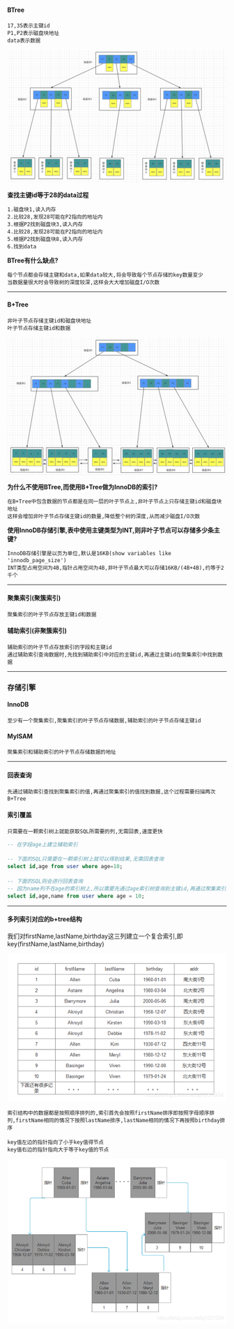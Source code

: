 #### BTree

```
17,35表示主键id
P1,P2表示磁盘块地址
data表示数据
```

![BTree](./MySQL_BTree.png)

**查找主键id等于28的data过程**

```
1.磁盘块1,读入内存
2.比较28,发现28可能在P2指向的地址内
3.根据P2找到磁盘块3,读入内存
4.比较28,发现28可能在P2指向的地址内
5.根据P2找到磁盘块8,读入内存
6.找到data
```

**BTree有什么缺点?**

```
每个节点都会存储主键和data,如果data较大,将会导致每个节点存储的key数量变少
当数据量很大时会导致树的深度较深,这样会大大增加磁盘I/O次数
```



---

#### B+Tree

```
非叶子节点存储主键id和磁盘块地址
叶子节点存储主键id和数据
```

![B+Tree](./MySQL_B+Tree_1.png)

**为什么不使用BTree,而使用B+Tree做为InnoDB的索引?**

```
在B+Tree中包含数据的节点都是在同一层的叶子节点上,非叶子节点上只存储主键id和磁盘块地址
这样会增加非叶子节点存储主键id的数量,降低整个树的深度,从而减少磁盘I/O次数
```

**使用InnoDB存储引擎,表中使用主键类型为INT,则非叶子节点可以存储多少条主键?**

```
InnoDB存储引擎是以页为单位,默认是16KB(show variables like 'innodb_page_size')
INT类型占用空间为4B,指针占用空间为4B,非叶子节点最大可以存储16KB/(4B+4B),约等于2千个
```



---

#### 聚集索引(聚簇索引)

```
聚集索引的叶子节点存放主键id和数据
```

#### 辅助索引(非聚簇索引)

```
辅助索引的叶子节点存放索引的字段和主键id
通过辅助索引查询数据时,先找到辅助索引中对应的主键id,再通过主键id在聚集索引中找到数据
```

---

### 存储引擎

#### InnoDB

```
至少有一个聚集索引,聚集索引的叶子节点存储数据,辅助索引的叶子节点存储主键id
```

#### MyISAM

```
聚集索引和辅助索引的叶子节点存储数据的地址
```

---



#### 回表查询

```
先通过辅助索引查找到聚集索引的值,再通过聚集索引的值找到数据,这个过程需要扫描两次B+Tree
```

#### 索引覆盖

```
只需要在一颗索引树上就能获取SQL所需要的列,无需回表,速度更快
```

```sql
-- 在字段age上建立辅助索引

-- 下面的SQL只需要在一颗索引树上就可以得到结果,无需回表查询
select id,age from user where age=10;

-- 下面的SQL则会进行回表查询
-- 因为name列不在age的索引树上,所以需要先通过age索引树查询到主键id,再通过聚集索引查询数据
select id,age,name from user where age = 10;
```

---



#### 多列索引对应的b+tree结构

我们对firstName,lastName,birthday这三列建立一个复合索引,即key(firstName,lastName,birthday)

![](./MySQL_B+Tree_2.png)

```
索引结构中的数据都是按照顺序排列的,索引首先会按照firstName排序即按照字母顺序排列,firstName相同的情况下按照lastName排序,lastName相同的情况下再按照birthday排序

key值左边的指针指向了小于key值得节点
key值右边的指针指向大于等于key值的节点
```

![](./MySQL_B+Tree_3.png)
